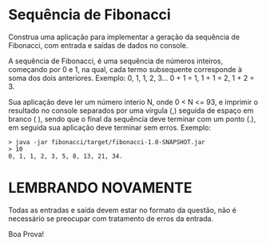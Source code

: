 # Sequência de Fibonacci

Construa uma aplicação para implementar a geração da sequência de Fibonacci, com entrada e saídas de dados no console.

A sequência de Fibonacci, é uma sequência de números inteiros, começando por 0 e 1, na qual, cada termo subsequente corresponde à soma dos dois anteriores. Exemplo: 0, 1, 1, 2, 3... 0 + 1 = 1, 1 + 1 = 2, 1 + 2 = 3.

Sua aplicação deve ler um número interio N, onde 0 < N <= 93, e imprimir o resultado no console separados por uma vírgula (,) seguida de espaço em branco ( ), sendo que o final da sequência deve terminar com um ponto (.), em seguida sua aplicação deve terminar sem erros. Exemplo:

    > java -jar fibonacci/target/fibonacci-1.0-SNAPSHOT.jar
    > 10
    0, 1, 1, 2, 3, 5, 8, 13, 21, 34.

# LEMBRANDO NOVAMENTE

Todas as entradas e saída devem estar no formato da questão, não é necessário se preocupar com tratamento de erros da entrada.

Boa Prova!
